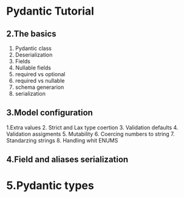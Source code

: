 Pydantic Tutorial
=================

## 2.The basics
1. Pydantic class
2. Deserialization
3. Fields
4. Nullable fields
5. required vs optional
6. required vs nullable
7. schema generarion
8. serialization
## 3.Model configuration
1.Extra values
2. Strict and Lax type coertion
3. Validation defaults
4. Validation assigments
5. Mutability
6. Coercing numbers to string
7. Standarzing strings
8. Handling whit ENUMS
## 4.Field and aliases serialization

# 5.Pydantic types
